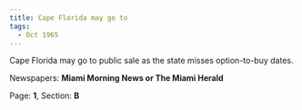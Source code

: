 ```yaml
---  
title: Cape Florida may go to  
tags:  
  - Oct 1965  
---  
```

  
Cape Florida may go to public sale as the state misses option-to-buy dates.  
  
Newspapers: **Miami Morning News or The Miami Herald**  
  
Page: **1**, Section: **B** 
